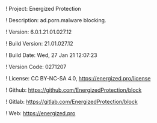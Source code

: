 ! Project: Energized Protection

! Description: ad.porn.malware blocking.

! Version: 6.0.1.21.01.027.12

! Build Version: 21.01.027.12

! Build Date: Wed, 27 Jan 21 12:07:23

! Version Code: 0271207

! License: CC BY-NC-SA 4.0, https://energized.pro/license

! Github: https://github.com/EnergizedProtection/block

! Gitlab: https://gitlab.com/EnergizedProtection/block


! Web: https://energized.pro
